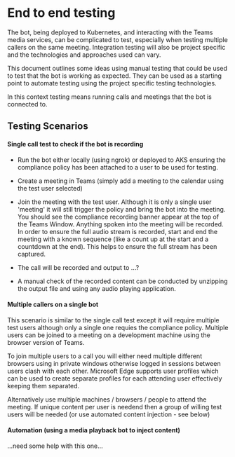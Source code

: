 # End to end testing

The bot, being deployed to Kubernetes, and interacting with the Teams media services, can be complicated to test, especially when testing multiple callers on the same meeting. Integration testing will also be project specific and the technologies and approaches used can vary. 

This document outlines some ideas using manual testing that could be used to test that the bot is working as expected. They can be used as a starting point to automate testing using the project specific testing technologies.

In this context testing means running calls and meetings that the bot is connected to.

## Testing Scenarios

#### Single call test to check if the bot is recording

* Run the bot either locally (using ngrok) or deployed to AKS ensuring the compliance policy has been attached to a user to be used for testing.

* Create a meeting in Teams (simply add a meeting to the calendar using the test user selected)

* Join the meeting with the test user. Although it is only a single user 'meeting' it will still trigger the policy and bring the bot into the meeting. You should see the compliance recording banner appear at the top of the Teams Window. Anything spoken into the meeting will be recorded. In order to ensure the full audio stream is recorded, start and end the meeting with a known sequence (like a count up at the start and a countdown at the end). This helps to ensure the full stream has been captured.

* The call will be recorded and output to ...?

* A manual check of the recorded content can be conducted by unzipping the output file and using any audio playing application.

#### Multiple callers on a single bot

This scenario is similar to the single call test except it will require multiple test users although only a single one requies the compliance policy. Multiple users can be joined to a meeting on a development machine using the browser version of Teams. 

To join multiple users to a call you will either need multiple different browsers using in private windows otherwise logged in sessions between users clash with each other. Microsoft Edge supports user profiles which can be used to create separate profiles for each attending user effectively keeping them separated. 

Alternatively use multiple machines / browsers / people to attend the meeting. If unique content per user is needend then a group of willing test users will be needed (or use automated content injection - see below)

#### Automation (using a media playback bot to inject content)

...need some help with this one...




